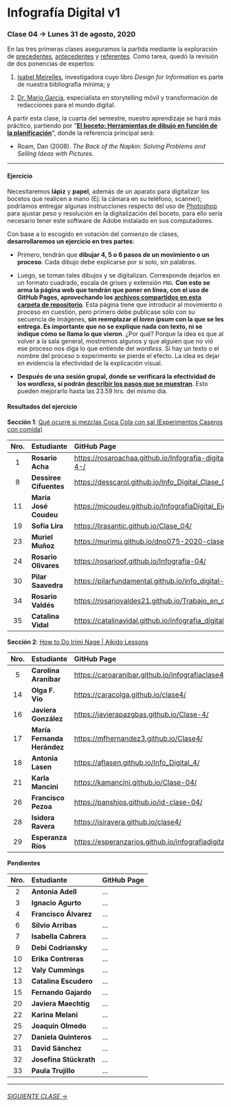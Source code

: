 # Infografía Digital v1

### Clase 04 → Lunes 31 de agosto, 2020

En las tres primeras clases aseguramos la partida mediante la exploración de [precedentes](https://github.com/profesorfaco/dno075-2020/tree/gh-pages/clase-01), [antecedentes](https://github.com/profesorfaco/dno075-2020/tree/gh-pages/clase-02) y [referentes](https://github.com/profesorfaco/dno075-2020/tree/gh-pages/clase-03). Como tarea, quedó la revisión de dos ponencias de expertos:

1) [Isabel Meirelles](https://youtu.be/Nb0HfCj1C7Q), investigadora cuyo libro *Design for Information* es parte de nuestra bibliografía mínima; y 

2) [Dr. Mario García](https://youtu.be/iEB3oILm-qQ?t=1301), especialista en storytelling móvil y transformación de redacciones para el mundo digital.

A partir esta clase, la cuarta del semestre, nuestro aprendizaje se hará más práctico, partiendo por "**[El boceto: Herramientas de dibujo en función de la planificación](https://docs.google.com/presentation/d/1zLfOxLFSUM7wjQaQg9IET-mHR_mfjpQYANsQMccpgKY/edit?usp=sharing)**", donde la referencia principal será: 

- Roam, Dan (2008). *The Back of the Napkin: Solving Problems and Selling Ideas with Pictures*.

- - - - - - - - - - - - - 

#### Ejercicio

Necesitaremos **lápiz** y **papel**, además de un aparato para digitalizar los bocetos que realicen a mano (Ej: la cámara en su teléfono, scanner); podríamos entregar algunas instrucciones respecto del uso de [Photoshop](https://www.adobe.com/la/products/photoshop.html) para ajustar peso y resolución en la digitalización del boceto, para ello sería necesario tener este software de Adobe instalado en sus computadores.

Con base a lo escogido en votación del comienzo de clases, **desarrollaremos un ejercicio en tres partes**:

- Primero, tendrán que **dibujar 4, 5 o 6 pasos de un movimiento o un proceso**. Cada dibujo debe explicarse por sí solo, sin palabras.

- Luego, se toman tales dibujos y se digitalizan. Corresponde dejarlos en un formato cuadrado, escala de grises y extensión `PNG`. **Con esto se arma la página web que tendrán que poner en línea, con el uso de GitHub Pages, aprovechando los [archivos compartidos en esta carpeta de repositorio](https://profesorfaco.github.io/dno075-2020/clase-04/)**. Esta página tiene que introducir al movimiento o proceso en cuestión, pero primero debe publicase sólo con su secuencia de imágenes, **sin reemplazar el *loren ipsum* con la que se les entrega. Es importante que no se explique nada con texto, ni se indique cómo se llama lo que vieron**. ¿Por qué? Porque la idea es que al volver a la sala general, mostremos algunos y que alguien que no vió ese proceso nos diga lo que entiende del *wordless*. Si hay un texto o el nombre del proceso o experimento se pierde el efecto. La idea es dejar en evidencia la efectividad de la explicación visual.

- **Después de una sesión grupal, donde se verificará la efectividad de los *wordless*, sí podrán [describir los pasos que se muestran](https://youtu.be/iEB3oILm-qQ?t=2024)**. Esto pueden mejorarlo hasta las 23.59 hrs. del mismo día. 
 
#### Resultados del ejercicio

**Sección 1**: [Qué ocurre si mezclas Coca Cola con sal (Experimentos Caseros con comida)](https://youtu.be/TIz5l3rains) 

| Nro.  | **Estudiante** | GitHub Page |
|:-----:|:-------|:-----|
| 1 | **Rosario Acha** | https://rosaroachaa.github.io/Infografia-digital_clase-4-/ |
| 8 | **Dessiree Cifuentes** | https://desscarol.github.io/Info_Digital_Clase_04/ |
| 11 | **María José Coudeu** | https://mjcoudeu.github.io/InfografiaDigital_Ejercicio4/ |
| 19 | **Sofía Lira** | https://lirasantic.github.io/Clase_04/ |
| 23 | **Muriel Muñoz** | https://murimu.github.io/dno075-2020-clase-04/ |
| 24 | **Rosario Olivares** | https://rosarioof.github.io/Infografia-04/ |
| 30 | **Pilar Saavedra** | https://pilarfundamental.github.io/info_digital-4/ |
| 34 | **Rosario Valdés** | https://rosariovaldes21.github.io/Trabajo_en_clases_04/ |
| 35 | **Catalina Vidal** | https://catalinavidal.github.io/infografia_digital_4/ |

**Sección 2**: [How to Do Irimi Nage | Aikido Lessons](https://www.youtube.com/watch?time_continue=67&v=KihiVy0in4E&feature=emb_logo)

| Nro.  | **Estudiante** | GitHub Page |
|:-----:|:-------|:-----|
| 5 | **Carolina Aranibar** | https://caroaranibar.github.io/infografiaclase4/ |
| 14 | **Olga F. Vio** | https://caracolga.github.io/clase4/ |
| 16 | **Javiera González** | https://javierapazgbas.github.io/Clase-4/ |
| 17 | **María Fernanda Herández** | https://mfhernandez3.github.io/Clase4/ |
| 18 | **Antonia Lasen** | https://aflasen.github.io/Info_Digital_4/ |
| 21 | **Karla Mancini** | https://kamancini.github.io/Clase-04/ |
| 26 | **Francisco Pezoa** | https://panshios.github.io/id-clase-04/ |
| 28 | **Isidora Ravera** | https://isiravera.github.io/clase4/ |
| 29 | **Esperanza Ríos** | https://esperanzarios.github.io/infografiadigital4/ |

**Pendientes**

| Nro.  | **Estudiante** | GitHub Page |
|:-----:|:-------|:-----|
| 2 | **Antonia Adell** | … |
| 3 | **Ignacio Agurto** | … |
| 4 | **Francisco Álvarez** | … |
| 6 | **Silvio Arribas** | … |
| 7 | **Isabella Cabrera** | … |
| 9 | **Debi Codriansky** | … |
| 10 | **Erika Contreras** | … |
| 12 | **Valy Cummings** | … |
| 13 | **Catalina Escudero** | … |
| 15 | **Fernando Gajardo** | … |
| 20 | **Javiera Maechtig** | … |
| 22 | **Karina Melani** | … |
| 25 | **Joaquín Olmedo** | … |
| 27 | **Daniela Quinteros** | … |
| 31 | **David Sánchez** | … |
| 32 | **Josefina Stückrath** | … |
| 33 | **Paula Trujillo** | … |

- - - - - - - 

###### [SIGUIENTE CLASE →](https://github.com/profesorfaco/dno075-2020/tree/gh-pages/clase-05)
